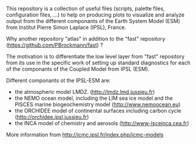 
This repository is a collection of useful files (scripts, palette files, configuration files, ...)  to help on producing plots to visualize and analyze output from the different componants of the Earth System Model (ESM) from Institut Pierre Simon Laplace (IPSL), France. 

Why another repository "atlas" in addition to the "fast" repository (https://github.com/PBrockmann/fast) ?

The motivation is to differentiate the low level layer from "fast" repository from its use in the specific work of setting up standard diagnostics for each of the componants of the Coupled Model from IPSL (ESM).

Different componants ot the IPSL-ESM are:
 * the atmospheric model LMDZ. (http://lmdz.lmd.jussieu.fr)
 * the NEMO ocean model, including the LIM sea ice model and the PISCES marine biogeochemistry model (http://www.nemoocean.eu)
 * the ORCHIDEE model of continental surfaces including carbon cycle (http://orchidee.ipsl.jussieu.fr)
 * the INCA model of chemistry and aerosols (http://www-lsceinca.cea.fr)

More information from http://icmc.ipsl.fr/index.php/icmc-models
